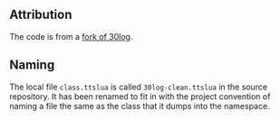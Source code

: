## Attribution
The code is from a [fork of 30log](https://github.com/kevin-d-omara/30log/releases/tag/30log-1.3.2-1).

## Naming
The local file `class.ttslua` is called `30log-clean.ttslua` in the source repository.
It has been renamed to fit in with the project convention of naming a file the same as the class that it dumps into the namespace.
